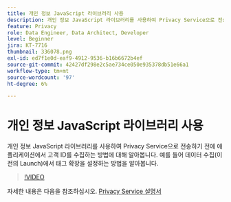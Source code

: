 ```yaml
---
title: 개인 정보 JavaScript 라이브러리 사용
description: 개인 정보 JavaScript 라이브러리를 사용하여 Privacy Service으로 전송하기 전에 애플리케이션에서 고객 ID를 수집하는 방법에 대해 알아봅니다. 예를 들어 데이터 수집(이전의 Launch)에서 태그 확장을 설정하는 방법을 알아봅니다.
feature: Privacy
role: Data Engineer, Data Architect, Developer
level: Beginner
jira: KT-7716
thumbnail: 336078.png
exl-id: ed7f1e0d-eaf9-4912-9536-b16b6672b4ef
source-git-commit: 42427df298e2c5ae734ce050e935378db51e66a1
workflow-type: tm+mt
source-wordcount: '97'
ht-degree: 6%

---
```



# 개인 정보 JavaScript 라이브러리 사용

개인 정보 JavaScript 라이브러리를 사용하여 Privacy Service으로 전송하기 전에 애플리케이션에서 고객 ID를 수집하는 방법에 대해 알아봅니다. 예를 들어 데이터 수집(이전의 Launch)에서 태그 확장을 설정하는 방법을 알아봅니다.

>[!VIDEO](https://video.tv.adobe.com/v/336078?quality=12&learn=on)

자세한 내용은 다음을 참조하십시오. [Privacy Service 설명서](https://experienceleague.adobe.com/docs/experience-platform/privacy/home.html?lang=ko-KR)